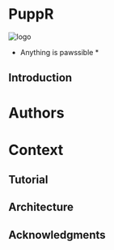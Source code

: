 # PuppR

![logo](https://i.imgur.com/zg49V5K.png)

* Anything is pawssible *

## Introduction
# Authors
# Context

## Tutorial

## Architecture

## Acknowledgments

